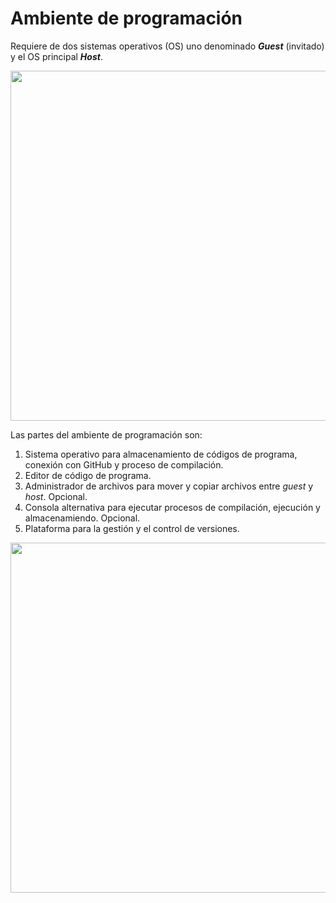 # Ambiente de programación

Requiere de dos sistemas operativos (OS) uno denominado **_Guest_** (invitado) y el OS principal **_Host_**.

<p align="center">
  <img width="560" src="../images/host-guest.png">
</p>

Las partes del ambiente de programación son:
1.	Sistema operativo para almacenamiento de códigos de programa, conexión con GitHub y proceso de compilación.
2.	Editor de código de programa.
3.	Administrador de archivos para mover y copiar archivos entre _guest_ y _host_. Opcional.
4.	Consola alternativa para ejecutar procesos de compilación, ejecución y almacenamiendo. Opcional.
5.	Plataforma para la gestión y el control de versiones.


<p align="center">
  <img width="560" src="../images/ambiente-prog-partes.png">
</p>
